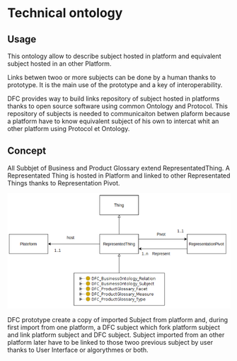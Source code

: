 # Technical ontology

## Usage

This ontology allow to describe subject hosted in platform and equivalent subject hosted in an other Platform.

Links betwen twoo or more subjects can be done by a human thanks to prototype. It is the main use of the prototype and a key of interoperability.

DFC provides way to build links repository of subject hosted in platforms thanks to open source software using common Ontology and Protocol. This repository of subjects is needed to communicaiton betwen plaform because a platform have to know equivalent subject of his own to intercat whit an other platform using Protocol et Ontology.

## Concept

All Subbjet of Business and Product Glossary extend RepresentatedThing. A Representated Thing is hosted in Platform and linked to other Representated Things thanks to Representation Pivot.

![](../.gitbook/assets/selection_676.png)

DFC prototype create a copy of imported Subject from platform and, during first import from one platform,  a DFC subject which fork platform subject and link platform subject and DFC subject. Subject imported from an other platform later have to be linked to those twoo previous subject by user thanks to User Interface or algorythmes or both.

